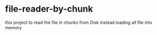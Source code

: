 # file-reader-by-chunk
this project to read the file in chunks from Disk instead loading all file into memory
